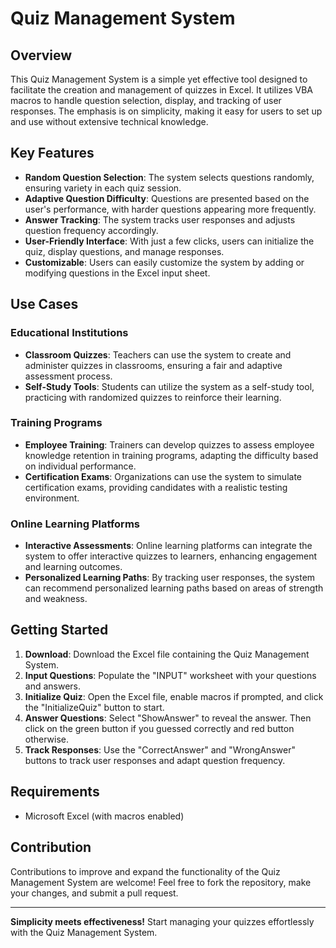 # Quiz Management System

## Overview

This Quiz Management System is a simple yet effective tool designed to facilitate the creation and management of quizzes in Excel. It utilizes VBA macros to handle question selection, display, and tracking of user responses. The emphasis is on simplicity, making it easy for users to set up and use without extensive technical knowledge.

## Key Features

- **Random Question Selection**: The system selects questions randomly, ensuring variety in each quiz session.
- **Adaptive Question Difficulty**: Questions are presented based on the user's performance, with harder questions appearing more frequently.
- **Answer Tracking**: The system tracks user responses and adjusts question frequency accordingly.
- **User-Friendly Interface**: With just a few clicks, users can initialize the quiz, display questions, and manage responses.
- **Customizable**: Users can easily customize the system by adding or modifying questions in the Excel input sheet.

## Use Cases

### Educational Institutions

- **Classroom Quizzes**: Teachers can use the system to create and administer quizzes in classrooms, ensuring a fair and adaptive assessment process.
- **Self-Study Tools**: Students can utilize the system as a self-study tool, practicing with randomized quizzes to reinforce their learning.

### Training Programs

- **Employee Training**: Trainers can develop quizzes to assess employee knowledge retention in training programs, adapting the difficulty based on individual performance.
- **Certification Exams**: Organizations can use the system to simulate certification exams, providing candidates with a realistic testing environment.

### Online Learning Platforms

- **Interactive Assessments**: Online learning platforms can integrate the system to offer interactive quizzes to learners, enhancing engagement and learning outcomes.
- **Personalized Learning Paths**: By tracking user responses, the system can recommend personalized learning paths based on areas of strength and weakness.

## Getting Started

1. **Download**: Download the Excel file containing the Quiz Management System.
2. **Input Questions**: Populate the "INPUT" worksheet with your questions and answers.
3. **Initialize Quiz**: Open the Excel file, enable macros if prompted, and click the "InitializeQuiz" button to start.
4. **Answer Questions**: Select "ShowAnswer" to reveal the answer. Then click on the green button if you guessed correctly and red button otherwise.
5. **Track Responses**: Use the "CorrectAnswer" and "WrongAnswer" buttons to track user responses and adapt question frequency.

## Requirements

- Microsoft Excel (with macros enabled)

## Contribution

Contributions to improve and expand the functionality of the Quiz Management System are welcome! Feel free to fork the repository, make your changes, and submit a pull request.



---

**Simplicity meets effectiveness!** Start managing your quizzes effortlessly with the Quiz Management System.
